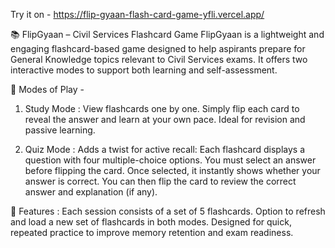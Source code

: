 Try it on - https://flip-gyaan-flash-card-game-yfli.vercel.app/

📚 FlipGyaan – Civil Services Flashcard Game
FlipGyaan is a lightweight and engaging flashcard-based game designed to help aspirants prepare for General Knowledge topics relevant to Civil Services exams. It offers two interactive modes to support both learning and self-assessment.

🔹 Modes of Play - 
 1) Study Mode : 
      View flashcards one by one. Simply flip each card to reveal the answer and learn at your own pace. Ideal for revision and passive learning.

2) Quiz Mode :
      Adds a twist for active recall:
        Each flashcard displays a question with four multiple-choice options.
        You must select an answer before flipping the card.
        Once selected, it instantly shows whether your answer is correct.
        You can then flip the card to review the correct answer and explanation (if any).

🔁 Features : 
       Each session consists of a set of 5 flashcards.
       Option to refresh and load a new set of flashcards in both modes.
       Designed for quick, repeated practice to improve memory retention and exam readiness.

